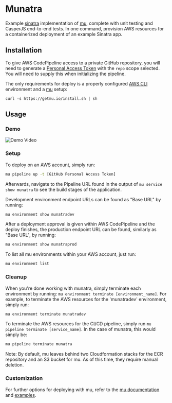 # Munatra

Example [sinatra](http://www.sinatrarb.com) implementation of [mu](https://github.com/stelligent/mu), complete with unit testing and CasperJS end-to-end tests. In one command, provision AWS resources for a containerized deployment of an example Sinatra app.

## Installation

To give AWS CodePipeline access to a private GitHub repository, you will need to generate a [Personal Access Token](https://github.com/settings/tokens/new) with the `repo` scope selected. You will need to supply this when initializing the pipeline.

The only requirements for deploy is a properly configured [AWS CLI](https://aws.amazon.com/cli/) environment and a [mu](https://github.com/stelligent/mu) setup:

`curl -s https://getmu.io/install.sh | sh`

## Usage

### Demo
![Demo Video](https://s3.amazonaws.com/munatra-images/MunatraSmall.gif)

### Setup
To deploy on an AWS account, simply run: 
```bash
mu pipeline up -t [GitHub Personal Access Token]
```

Afterwards, navigate to the Pipeline URL found in the output of `mu service show munatra` to see the build stages of the application. 

Development environment endpoint URLs can be found as "Base URL" by running: 
```bash
mu environment show munatradev
```

After a deployment approval is given within AWS CodePipeline and the deploy finishes, the production endpoint URL can be found, similarly as "Base URL", by running: 
```bash
mu environment show munatraprod
```

To list all mu environments within your AWS account, just run: 
```bash
mu environment list
```

### Cleanup

When you're done working with munatra, simply terminate each environment by running: `mu environment terminate [environment_name]`. For example, to terminate the AWS resources for the 'munatradev' environment, simply run: 
```bash
mu environment terminate munatradev
```

To terminate the AWS resources for the CI/CD pipeline, simply run `mu pipeline terminate [service_name]`. In the case of munatra, this would simply be: 
```bash
mu pipeline terminate munatra
```

Note: By default, mu leaves behind two Cloudformation stacks for the ECR repository and an S3 bucket for mu. As of this time, they require manual deletion. 

### Customization

For further options for deploying with mu, refer to the [mu documentation](https://github.com/stelligent/mu/wiki) and [examples](https://github.com/stelligent/mu/tree/develop/examples).
